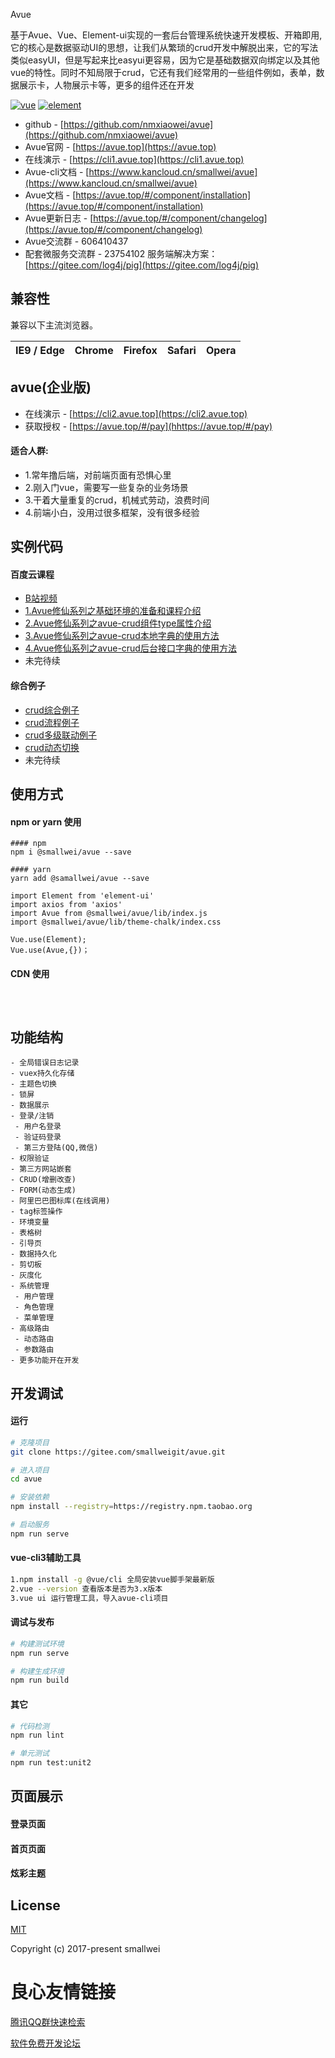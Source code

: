  Avue 

 

基于Avue、Vue、Element-ui实现的一套后台管理系统快速开发模板、开箱即用,它的核心是数据驱动UI的思想，让我们从繁琐的crud开发中解脱出来，它的写法类似easyUI，但是写起来比easyui更容易，因为它是基础数据双向绑定以及其他vue的特性。同时不知局限于crud，它还有我们经常用的一些组件例如，表单，数据展示卡，人物展示卡等，更多的组件还在开发  

[![vue](https://img.shields.io/badge/vue-%5E2.5.17-red.svg)](https://github.com/vuejs/vue)
[![element](https://img.shields.io/badge/element-%5E2.4.5-orange.svg)](https://github.com/ElemeFE/element)

 

- github - [https://github.com/nmxiaowei/avue](https://github.com/nmxiaowei/avue)
- Avue官网 - [https://avue.top](https://avue.top)
- 在线演示 - [https://cli1.avue.top](https://cli1.avue.top)
- Avue-cli文档 - [https://www.kancloud.cn/smallwei/avue](https://www.kancloud.cn/smallwei/avue)
- Avue文档 - [https://avue.top/#/component/installation](https://avue.top/#/component/installation)
- Avue更新日志 - [https://avue.top/#/component/changelog](https://avue.top/#/component/changelog)
- Avue交流群 - 606410437 
- 配套微服务交流群 - 23754102 服务端解决方案：[https://gitee.com/log4j/pig](https://gitee.com/log4j/pig)

## 兼容性

兼容以下主流浏览器。

| [ ](http://godban.github.io/browsers-support-badges/) IE9 / Edge | [ ](http://godban.github.io/browsers-support-badges/) Chrome | [ ](http://godban.github.io/browsers-support-badges/) Firefox | [ ](http://godban.github.io/browsers-support-badges/) Safari | [ ](http://godban.github.io/browsers-support-badges/) Opera |
| --------- | --------- | --------- | --------- | --------- | 

## avue(企业版)
- 在线演示 - [https://cli2.avue.top](https://cli2.avue.top)  
- 获取授权 - [https://avue.top/#/pay](hhttps://avue.top/#/pay)  

#### 适合人群:  
* 1.常年撸后端，对前端页面有恐惧心里  
* 2.刚入门vue，需要写一些复杂的业务场景  
* 3.干着大量重复的crud，机械式劳动，浪费时间  
* 4.前端小白，没用过很多框架，没有很多经验  

## 实例代码

#### 百度云课程
 
   
 

- [B站视频](https://www.bilibili.com/video/av24644922)
- [1.Avue修仙系列之基础环境的准备和课程介绍](https://pan.baidu.com/s/1ZBgYby4K8yQC3U4mevuk8A)
- [2.Avue修仙系列之avue-crud组件type属性介绍](https://pan.baidu.com/s/1jo1yx128sSJgnRnECtvEEw#list/path=%2F)
- [3.Avue修仙系列之avue-crud本地字典的使用方法](https://pan.baidu.com/s/1i193Ced5d65_i1wXdVSchQ)
- [4.Avue修仙系列之avue-crud后台接口字典的使用方法](https://pan.baidu.com/s/1TKZSu4K6mac4wio8qDdFJQ)
- 未完待续


#### 综合例子
- [crud综合例子](http://sandbox.runjs.cn/show/xjjyj1cj)
- [crud流程例子](https://sandbox.runjs.cn/show/hnhjz9wn)
- [crud多级联动例子](https://sandbox.runjs.cn/show/vigm1mvl)
- [crud动态切换](https://sandbox.runjs.cn/show/e5kht8ed)
- 未完待续


##  使用方式

#### npm or yarn 使用
```
#### npm
npm i @smallwei/avue --save

#### yarn
yarn add @samallwei/avue --save

import Element from 'element-ui'
import axios from 'axios'
import Avue from @smallwei/avue/lib/index.js
import @smallwei/avue/lib/theme-chalk/index.css

Vue.use(Element);
Vue.use(Avue,{})；
```


#### CDN 使用
```
 
  
```

## 功能结构
```
- 全局错误日志记录
- vuex持久化存储
- 主题色切换
- 锁屏
- 数据展示
- 登录/注销
 - 用户名登录
 - 验证码登录
 - 第三方登陆(QQ,微信)
- 权限验证
- 第三方网站嵌套
- CRUD(增删改查)
- FORM(动态生成)
- 阿里巴巴图标库(在线调用)
- tag标签操作
- 环境变量
- 表格树
- 引导页
- 数据持久化
- 剪切板
- 灰度化
- 系统管理
 - 用户管理
 - 角色管理
 - 菜单管理
- 高级路由
 - 动态路由
 - 参数路由
- 更多功能开在开发
```

## 开发调试

#### 运行
```bash
# 克隆项目
git clone https://gitee.com/smallweigit/avue.git

# 进入项目
cd avue

# 安装依赖
npm install --registry=https://registry.npm.taobao.org

# 启动服务
npm run serve

```


#### vue-cli3辅助工具
```bash
1.npm install -g @vue/cli 全局安装vue脚手架最新版  
2.vue --version 查看版本是否为3.x版本  
3.vue ui 运行管理工具，导入avue-cli项目  

```


#### 调试与发布
```bash
# 构建测试环境
npm run serve

# 构建生成环境
npm run build

```

#### 其它
```bash
# 代码检测
npm run lint

# 单元测试
npm run test:unit2
```

## 页面展示

#### 登录页面
 


#### 首页页面
 

#### 炫彩主题
 


## License
[MIT](https://gitee.com/smallweigit/avue/blob/master/LICENSE)

Copyright (c) 2017-present smallwei


 # 良心友情链接

[腾讯QQ群快速检索](http://u.720life.cn/s/8cf73f7c)

[软件免费开发论坛](http://u.720life.cn/s/bbb01dc0)